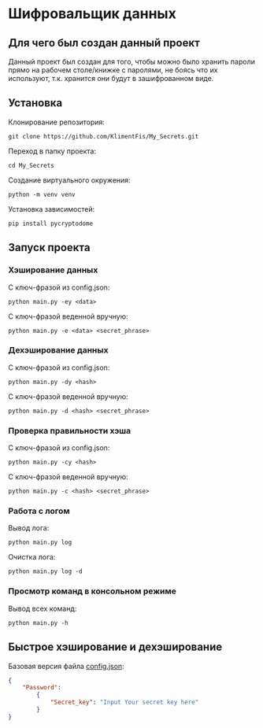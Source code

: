 # Шифровальщик данных
## Для чего был создан данный проект
Данный проект был создан для того, чтобы можно было хранить пароли прямо на рабочем столе/книжке с паролями, не боясь что их используют, т.к. хранится они будут в зашифрованном виде.

## Установка
Клонирование репозитория:
```
git clone https://github.com/KlimentFis/My_Secrets.git
```
Переход в папку проекта:
```
cd My_Secrets
```
Создание виртуального окружения:
```
python -m venv venv
```
Установка зависимостей:
```
pip install pycryptodome
```

## Запуск проекта
### Хэширование данных
С ключ-фразой из config.json:
```
python main.py -ey <data>
```
С ключ-фразой веденной вручную:
```
python main.py -e <data> <secret_phrase>
```
### Дехэширование данных
С ключ-фразой из config.json:
```
python main.py -dy <hash>
```
С ключ-фразой веденной вручную:
```
python main.py -d <hash> <secret_phrase>
```

### Проверка правильности хэша
С ключ-фразой из config.json:
```
python main.py -cy <hash>
```
С ключ-фразой веденной вручную:
```
python main.py -c <hash> <secret_phrase>
```

### Работа с логом
Вывод лога:
```
python main.py log
```
Очистка лога:
```
python main.py log -d
```

### Просмотр команд в консольном режиме
Вывод всех команд:
```
python main.py -h
```

## Быстрое хэширование и дехэширование
Базовая версия файла [config.json](config.json):
```json
{
    "Password":
        {
            "Secret_key": "Input Your secret key here"
        }
}
```